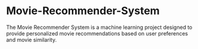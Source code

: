 # Movie-Recommender-System
The Movie Recommender System is a machine learning project designed to provide personalized movie recommendations based on user preferences and movie similarity. 
